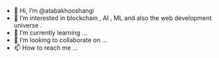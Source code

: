 - 👋 Hi, I’m @atabakhooshangi
- 👀 I’m interested in blockchain , AI , ML and also the web development universe .   
- 🌱 I’m currently learning ...
- 💞️ I’m looking to collaborate on ...
- 📫 How to reach me ...

<!---
atabakhooshangi/atabakhooshangi is a ✨ special ✨ repository because its `README.md` (this file) appears on your GitHub profile.
You can click the Preview link to take a look at your changes.
--->
